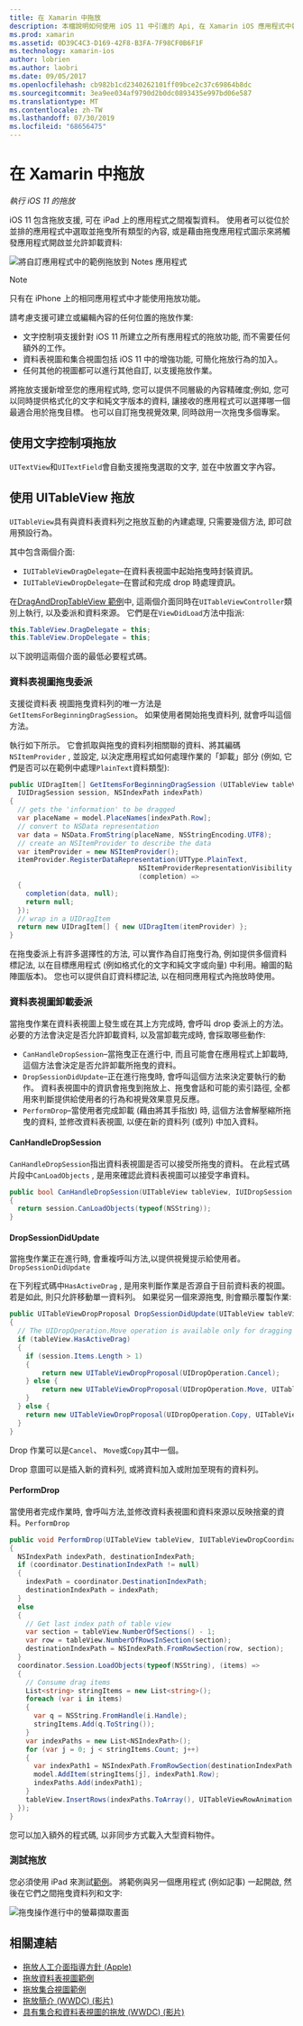 ```yaml
---
title: 在 Xamarin 中拖放
description: 本檔說明如何使用 iOS 11 中引進的 Api, 在 Xamarin iOS 應用程式中執行拖放功能。 特別是, 它會討論如何在 UITableView 中啟用拖放功能。
ms.prod: xamarin
ms.assetid: 0D39C4C3-D169-42F8-B3FA-7F98CF0B6F1F
ms.technology: xamarin-ios
author: lobrien
ms.author: laobri
ms.date: 09/05/2017
ms.openlocfilehash: cb982b1cd2340262101ff09bce2c37c69864b8dc
ms.sourcegitcommit: 3ea9ee034af9790d2b0dc0893435e997bd06e587
ms.translationtype: MT
ms.contentlocale: zh-TW
ms.lasthandoff: 07/30/2019
ms.locfileid: "68656475"
---
```

# <a name="drag-and-drop-in-xamarinios"></a>在 Xamarin 中拖放

_執行 iOS 11 的拖放_

iOS 11 包含拖放支援, 可在 iPad 上的應用程式之間複製資料。 使用者可以從位於並排的應用程式中選取並拖曳所有類型的內容, 或是藉由拖曳應用程式圖示來將觸發應用程式開啟並允許卸載資料:

![將自訂應用程式中的範例拖放到 Notes 應用程式](drag-and-drop-images/drag-drop-sml.png)

> [!NOTE]
> 只有在 iPhone 上的相同應用程式中才能使用拖放功能。

請考慮支援可建立或編輯內容的任何位置的拖放作業:

- 文字控制項支援針對 iOS 11 所建立之所有應用程式的拖放功能, 而不需要任何額外的工作。
- 資料表視圖和集合視圖包括 iOS 11 中的增強功能, 可簡化拖放行為的加入。
- 任何其他的視圖都可以進行其他自訂, 以支援拖放作業。

將拖放支援新增至您的應用程式時, 您可以提供不同層級的內容精確度;例如, 您可以同時提供格式化的文字和純文字版本的資料, 讓接收的應用程式可以選擇哪一個最適合用於拖曳目標。 也可以自訂拖曳視覺效果, 同時啟用一次拖曳多個專案。

## <a name="drag-and-drop-with-text-controls"></a>使用文字控制項拖放

`UITextView`和`UITextField`會自動支援拖曳選取的文字, 並在中放置文字內容。

<a name="uitableview" />

## <a name="drag-and-drop-with-uitableview"></a>使用 UITableView 拖放

`UITableView`具有與資料表資料列之拖放互動的內建處理, 只需要幾個方法, 即可啟用預設行為。

其中包含兩個介面:

- `IUITableViewDragDelegate`–在資料表視圖中起始拖曳時封裝資訊。
- `IUITableViewDropDelegate`–在嘗試和完成 drop 時處理資訊。

在[DragAndDropTableView 範例](https://docs.microsoft.com/samples/xamarin/ios-samples/ios11-draganddroptableview)中, 這兩個介面同時在`UITableViewController`類別上執行, 以及委派和資料來源。 它們是在`ViewDidLoad`方法中指派:

```csharp
this.TableView.DragDelegate = this;
this.TableView.DropDelegate = this;
```

以下說明這兩個介面的最低必要程式碼。

### <a name="table-view-drag-delegate"></a>資料表視圖拖曳委派

支援從資料表  視圖拖曳資料列的唯一方法是`GetItemsForBeginningDragSession`。 如果使用者開始拖曳資料列, 就會呼叫這個方法。

執行如下所示。 它會抓取與拖曳的資料列相關聯的資料、將其編碼`NSItemProvider` , 並設定, 以決定應用程式如何處理作業的「卸載」部分 (例如, 它們是否可以在範例中處理`PlainText`資料類型):

```csharp
public UIDragItem[] GetItemsForBeginningDragSession (UITableView tableView,
  IUIDragSession session, NSIndexPath indexPath)
{
  // gets the 'information' to be dragged
  var placeName = model.PlaceNames[indexPath.Row];
  // convert to NSData representation
  var data = NSData.FromString(placeName, NSStringEncoding.UTF8);
  // create an NSItemProvider to describe the data
  var itemProvider = new NSItemProvider();
  itemProvider.RegisterDataRepresentation(UTType.PlainText,
                                NSItemProviderRepresentationVisibility.All,
                                (completion) =>
  {
    completion(data, null);
    return null;
  });
  // wrap in a UIDragItem
  return new UIDragItem[] { new UIDragItem(itemProvider) };
}
```

在拖曳委派上有許多選擇性的方法, 可以實作為自訂拖曳行為, 例如提供多個資料標記法, 以在目標應用程式 (例如格式化的文字和純文字或向量) 中利用。繪圖的點陣圖版本)。 您也可以提供自訂資料標記法, 以在相同應用程式內拖放時使用。

### <a name="table-view-drop-delegate"></a>資料表視圖卸載委派

當拖曳作業在資料表視圖上發生或在其上方完成時, 會呼叫 drop 委派上的方法。 必要的方法會決定是否允許卸載資料, 以及當卸載完成時, 會採取哪些動作:

- `CanHandleDropSession`–當拖曳正在進行中, 而且可能會在應用程式上卸載時, 這個方法會決定是否允許卸載所拖曳的資料。
- `DropSessionDidUpdate`–正在進行拖曳時, 會呼叫這個方法來決定要執行的動作。 資料表視圖中的資訊會拖曳到拖放上、拖曳會話和可能的索引路徑, 全都用來判斷提供給使用者的行為和視覺效果意見反應。
- `PerformDrop`–當使用者完成卸載 (藉由將其手指放) 時, 這個方法會解壓縮所拖曳的資料, 並修改資料表視圖, 以便在新的資料列 (或列) 中加入資料。

#### <a name="canhandledropsession"></a>CanHandleDropSession

`CanHandleDropSession`指出資料表視圖是否可以接受所拖曳的資料。 在此程式碼片段中`CanLoadObjects` , 是用來確認此資料表視圖可以接受字串資料。

```csharp
public bool CanHandleDropSession(UITableView tableView, IUIDropSession session)
{
  return session.CanLoadObjects(typeof(NSString));
}
```

#### <a name="dropsessiondidupdate"></a>DropSessionDidUpdate

當拖曳作業正在進行時, 會重複呼叫方法,以提供視覺提示給使用者。`DropSessionDidUpdate`

在下列程式碼中`HasActiveDrag` , 是用來判斷作業是否源自于目前資料表的視圖。 若是如此, 則只允許移動單一資料列。
如果從另一個來源拖曳, 則會顯示覆製作業:

```csharp
public UITableViewDropProposal DropSessionDidUpdate(UITableView tableView, IUIDropSession session, NSIndexPath destinationIndexPath)
{
  // The UIDropOperation.Move operation is available only for dragging within a single app.
  if (tableView.HasActiveDrag)
  {
    if (session.Items.Length > 1)
    {
        return new UITableViewDropProposal(UIDropOperation.Cancel);
    } else {
        return new UITableViewDropProposal(UIDropOperation.Move, UITableViewDropIntent.InsertAtDestinationIndexPath);
    }
  } else {
    return new UITableViewDropProposal(UIDropOperation.Copy, UITableViewDropIntent.InsertAtDestinationIndexPath);
  }
}
```

Drop 作業可以是`Cancel`、 `Move`或`Copy`其中一個。

Drop 意圖可以是插入新的資料列, 或將資料加入或附加至現有的資料列。

#### <a name="performdrop"></a>PerformDrop

當使用者完成作業時, 會呼叫方法,並修改資料表視圖和資料來源以反映捨棄的資料。`PerformDrop`

```csharp
public void PerformDrop(UITableView tableView, IUITableViewDropCoordinator coordinator)
{
  NSIndexPath indexPath, destinationIndexPath;
  if (coordinator.DestinationIndexPath != null)
  {
    indexPath = coordinator.DestinationIndexPath;
    destinationIndexPath = indexPath;
  }
  else
  {
    // Get last index path of table view
    var section = tableView.NumberOfSections() - 1;
    var row = tableView.NumberOfRowsInSection(section);
    destinationIndexPath = NSIndexPath.FromRowSection(row, section);
  }
  coordinator.Session.LoadObjects(typeof(NSString), (items) =>
  {
    // Consume drag items
    List<string> stringItems = new List<string>();
    foreach (var i in items)
    {
      var q = NSString.FromHandle(i.Handle);
      stringItems.Add(q.ToString());
    }
    var indexPaths = new List<NSIndexPath>();
    for (var j = 0; j < stringItems.Count; j++)
    {
      var indexPath1 = NSIndexPath.FromRowSection(destinationIndexPath.Row + j, destinationIndexPath.Section);
      model.AddItem(stringItems[j], indexPath1.Row);
      indexPaths.Add(indexPath1);
    }
    tableView.InsertRows(indexPaths.ToArray(), UITableViewRowAnimation.Automatic);
  });
}
```

您可以加入額外的程式碼, 以非同步方式載入大型資料物件。

### <a name="testing-drag-and-drop"></a>測試拖放

您必須使用 iPad 來測試[範例](https://docs.microsoft.com/samples/xamarin/ios-samples/ios11-draganddroptableview)。
將範例與另一個應用程式 (例如記事) 一起開啟, 然後在它們之間拖曳資料列和文字:

![拖曳操作進行中的螢幕擷取畫面](drag-and-drop-images/01-sml.png)


## <a name="related-links"></a>相關連結

- [拖放人工介面指導方針 (Apple)](https://developer.apple.com/ios/human-interface-guidelines/interaction/drag-and-drop/)
- [拖放資料表視圖範例](https://docs.microsoft.com/samples/xamarin/ios-samples/ios11-draganddroptableview)
- [拖放集合視圖範例](https://docs.microsoft.com/samples/xamarin/ios-samples/ios11-draganddropcollectionview)
- [拖放簡介 (WWDC) (影片)](https://developer.apple.com/videos/play/wwdc2017/203/)
- [具有集合和資料表視圖的拖放 (WWDC) (影片)](https://developer.apple.com/videos/play/wwdc2017/223/)

